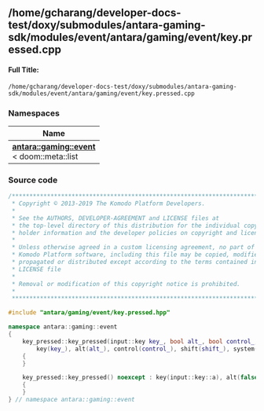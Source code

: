 

## /home/gcharang/developer-docs-test/doxy/submodules/antara-gaming-sdk/modules/event/antara/gaming/event/key.pressed.cpp

#### Full Title:
```
/home/gcharang/developer-docs-test/doxy/submodules/antara-gaming-sdk/modules/event/antara/gaming/event/key.pressed.cpp
```







### Namespaces

| Name           |
| -------------- |
| **[antara::gaming::event](Namespaces/namespaceantara_1_1gaming_1_1event.md)** <br>< doom::meta::list  |
















### Source code

```cpp
/******************************************************************************
 * Copyright © 2013-2019 The Komodo Platform Developers.                      *
 *                                                                            *
 * See the AUTHORS, DEVELOPER-AGREEMENT and LICENSE files at                  *
 * the top-level directory of this distribution for the individual copyright  *
 * holder information and the developer policies on copyright and licensing.  *
 *                                                                            *
 * Unless otherwise agreed in a custom licensing agreement, no part of the    *
 * Komodo Platform software, including this file may be copied, modified,     *
 * propagated or distributed except according to the terms contained in the   *
 * LICENSE file                                                               *
 *                                                                            *
 * Removal or modification of this copyright notice is prohibited.            *
 *                                                                            *
 ******************************************************************************/

#include "antara/gaming/event/key.pressed.hpp"

namespace antara::gaming::event
{
    key_pressed::key_pressed(input::key key_, bool alt_, bool control_, bool shift_, bool system_) noexcept :
        key(key_), alt(alt_), control(control_), shift(shift_), system(system_)
    {
    }

    key_pressed::key_pressed() noexcept : key(input::key::a), alt(false), control(false), shift(false), system(false)
    {
    }
} // namespace antara::gaming::event
```




